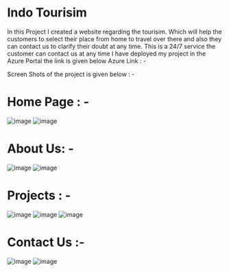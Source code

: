 # Indo Tourisim
In this Project I created a website regarding the tourisim.
Which will help the customers to select their place from home to travel over there and also they can contact us to clarify their doubt at any time.
This is a 24/7 service the customer can contact us at any time
I have deployed my project in the Azure Portal the link is given below
Azure Link : - 

Screen Shots of the project is given below : -
# Home Page : - 
![image](https://user-images.githubusercontent.com/107253956/173736483-8f46d78d-f440-4f79-bfe8-382daecaecab.png)
![image](https://user-images.githubusercontent.com/107253956/173736627-9862db15-8c83-4481-b14c-47f4e9fb8662.png)

# About Us: - 
![image](https://user-images.githubusercontent.com/107253956/173736691-665884d7-4b46-4633-8fb2-9e9b179ab4e9.png)
![image](https://user-images.githubusercontent.com/107253956/173736723-8c686d4b-eb75-4953-b7f7-687c016c17c2.png)

# Projects : - 
![image](https://user-images.githubusercontent.com/107253956/173736750-fadb80f0-30ed-48c7-a2e6-6d9a7c233856.png)
![image](https://user-images.githubusercontent.com/107253956/173736764-ce03925a-5caf-4303-b797-d942d6fc1305.png)
![image](https://user-images.githubusercontent.com/107253956/173736770-b91f856f-5f75-4ff9-98a6-487ec59b3b7d.png)

# Contact Us :- 
![image](https://user-images.githubusercontent.com/107253956/173736804-979530ed-2803-43f6-86ce-f8d2a3279735.png)
![image](https://user-images.githubusercontent.com/107253956/173736821-97875083-1e76-43fc-b1b8-e62ce8429fd9.png)

